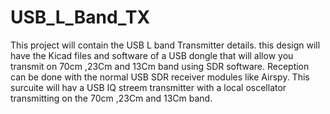 # USB_L_Band_TX
This project will contain the USB L band Transmitter details.
this design will have the Kicad files and software of a USB dongle that will allow you transmit on 70cm ,23Cm and 13Cm band using SDR software.
Reception can be done with the normal USB SDR receiver modules like Airspy.
This surcuite will hav a USB IQ streem transmitter with a local oscellator transmitting on the 70cm ,23Cm and 13Cm band.

